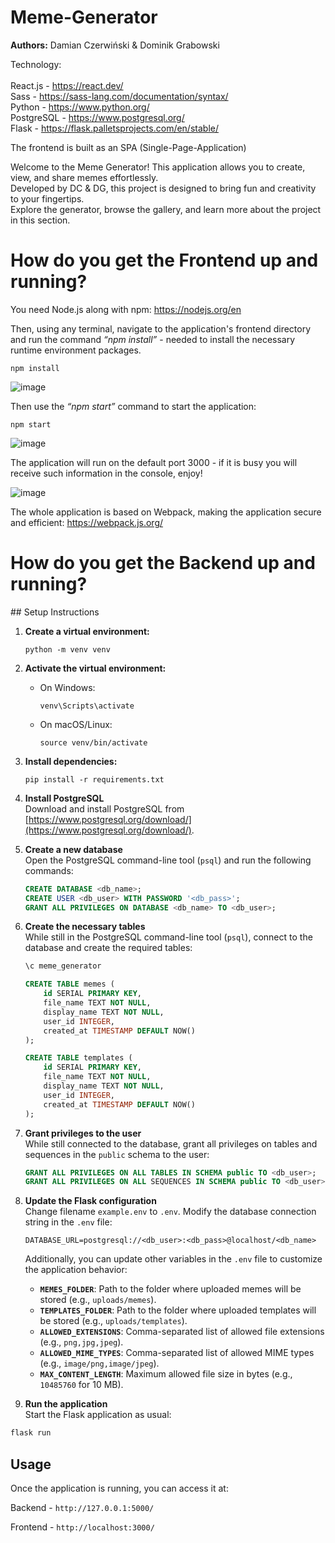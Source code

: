 # Meme-Generator

**Authors:** Damian Czerwiński & Dominik Grabowski

Technology: <br><br>
React.js  - https://react.dev/ <br> 
Sass - https://sass-lang.com/documentation/syntax/ <br>
Python - https://www.python.org/ <br>
PostgreSQL - https://www.postgresql.org/ <br>
Flask - https://flask.palletsprojects.com/en/stable/ <br>

The frontend is built as an SPA (Single-Page-Application) <br>

 Welcome to the Meme Generator! This application allows you to create, view, and share memes effortlessly. <br>
 Developed by DC & DG, this project is designed to bring fun and creativity to your fingertips. <br>
 Explore the generator, browse the gallery, and learn more about the project in this section. <br>

 <h1>How do you get the Frontend up and running?</h1>

 You need Node.js along with npm: https://nodejs.org/en

 Then, using any terminal, navigate to the application's frontend directory and run the command _“npm install”_ - needed to install the necessary runtime environment packages.

 ```
 npm install
 ```

 ![image](https://github.com/user-attachments/assets/bd54ee4c-95f3-4cf4-8485-917b8c7e4e5a)
 
Then use the _“npm start”_ command to start the application:

 ```
 npm start
 ```

 ![image](https://github.com/user-attachments/assets/04aa6f03-31f2-4155-b2d1-b4f62aa0e014)

 The application will run on the default port 3000 - if it is busy you will receive such information in the console, enjoy!

![image](https://github.com/user-attachments/assets/8f123900-f5e5-4a9c-8da9-4575067bcfc1)

The whole application is based on Webpack, making the application secure and efficient: https://webpack.js.org/

 <h1>How do you get the Backend up and running?</h1>
## Setup Instructions

1. **Create a virtual environment:**
   ```
   python -m venv venv
   ```

2. **Activate the virtual environment:**
   - On Windows:
     ```
     venv\Scripts\activate
     ```
   - On macOS/Linux:
     ```
     source venv/bin/activate
     ```

3. **Install dependencies:**
   ```
   pip install -r requirements.txt
   ```

4. **Install PostgreSQL**  
   Download and install PostgreSQL from [https://www.postgresql.org/download/](https://www.postgresql.org/download/).

5. **Create a new database**  
   Open the PostgreSQL command-line tool (`psql`) and run the following commands:
   ```sql
   CREATE DATABASE <db_name>;
   CREATE USER <db_user> WITH PASSWORD '<db_pass>';
   GRANT ALL PRIVILEGES ON DATABASE <db_name> TO <db_user>;
   ```

6. **Create the necessary tables**  
   While still in the PostgreSQL command-line tool (`psql`), connect to the database and create the required tables:

   ```sql
   \c meme_generator

   CREATE TABLE memes (
       id SERIAL PRIMARY KEY,
       file_name TEXT NOT NULL,
       display_name TEXT NOT NULL,
       user_id INTEGER,
       created_at TIMESTAMP DEFAULT NOW()
   );

   CREATE TABLE templates (
       id SERIAL PRIMARY KEY,
       file_name TEXT NOT NULL,
       display_name TEXT NOT NULL,
       user_id INTEGER,
       created_at TIMESTAMP DEFAULT NOW()
   );
   ```

7. **Grant privileges to the user**  
   While still connected to the database, grant all privileges on tables and sequences in the `public` schema to the user:
   ```sql
   GRANT ALL PRIVILEGES ON ALL TABLES IN SCHEMA public TO <db_user>;
   GRANT ALL PRIVILEGES ON ALL SEQUENCES IN SCHEMA public TO <db_user>;
   ```

9. **Update the Flask configuration**  
   Change filename `example.env` to `.env`.
   Modify the database connection string in the `.env` file:
   ```properties
   DATABASE_URL=postgresql://<db_user>:<db_pass>@localhost/<db_name>
   ```

   Additionally, you can update other variables in the `.env` file to customize the application behavior:
   - **`MEMES_FOLDER`**: Path to the folder where uploaded memes will be stored (e.g., `uploads/memes`).
   - **`TEMPLATES_FOLDER`**: Path to the folder where uploaded templates will be stored (e.g., `uploads/templates`).
   - **`ALLOWED_EXTENSIONS`**: Comma-separated list of allowed file extensions (e.g., `png,jpg,jpeg`).
   - **`ALLOWED_MIME_TYPES`**: Comma-separated list of allowed MIME types (e.g., `image/png,image/jpeg`).
   - **`MAX_CONTENT_LENGTH`**: Maximum allowed file size in bytes (e.g., `10485760` for 10 MB).

10. **Run the application**  
   Start the Flask application as usual:
   ```bash
   flask run
   ```

## Usage
Once the application is running, you can access it at:

Backend - `http://127.0.0.1:5000/`

Frontend - `http://localhost:3000/`
